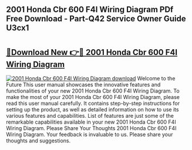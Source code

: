 ## 2001 Honda Cbr 600 F4I Wiring Diagram PDf Free Download - Part-Q42 Service Owner Guide U3cx1

# <h2><a href="http://dfth3a.blite.top/?on=2001+Honda+Cbr+600+F4I+Wiring+Diagram">🔗Download New 👉🔴 2001 Honda Cbr 600 F4I Wiring Diagram</a></h2>

[![2001 Honda Cbr 600 F4I Wiring Diagram download](https://i.imgur.com/lujVjoI.png)](http://dfth3a.blite.top/?on=2001+Honda+Cbr+600+F4I+Wiring+Diagram)
Welcome to the Future This user manual showcases the innovative features and functionalities of your new 2001 Honda Cbr 600 F4I Wiring Diagram. To make the most of your 2001 Honda Cbr 600 F4I Wiring Diagram, please read this user manual carefully. It contains step-by-step instructions for setting up the product, as well as detailed information on how to use its various features and capabilities. List of features are just some of the remarkable capabilities available in your new 2001 Honda Cbr 600 F4I Wiring Diagram. Please Share Your Thoughts 2001 Honda Cbr 600 F4I Wiring Diagram. Your feedback is invaluable to us. Please share your thoughts and suggestions.
